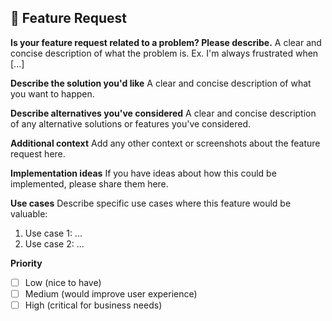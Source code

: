 ## 🚀 Feature Request

**Is your feature request related to a problem? Please describe.**
A clear and concise description of what the problem is. Ex. I'm always frustrated when [...]

**Describe the solution you'd like**
A clear and concise description of what you want to happen.

**Describe alternatives you've considered**
A clear and concise description of any alternative solutions or features you've considered.

**Additional context**
Add any other context or screenshots about the feature request here.

**Implementation ideas**
If you have ideas about how this could be implemented, please share them here.

**Use cases**
Describe specific use cases where this feature would be valuable:
1. Use case 1: ...
2. Use case 2: ...

**Priority**
- [ ] Low (nice to have)
- [ ] Medium (would improve user experience)  
- [ ] High (critical for business needs)